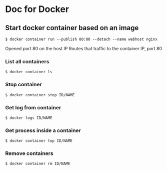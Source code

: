 # Doc for Docker

## Start docker container based on an image
```console
$ docker container run --publish 80:80 --detach --name webhost nginx
```
Opened port 80 on the host IP
Routes that traffic to the container IP, port 80

### List all containers

```console
$ docker container ls
```

### Stop container
```console
$ docker container stop ID/NAME
```

### Get log from container
```console
$ docker logs ID/NAME
```

### Get process inside a container
```console
$ docker container top ID/NAME
```

### Remove containers
```console
$ docker container rm ID/NAME
```

